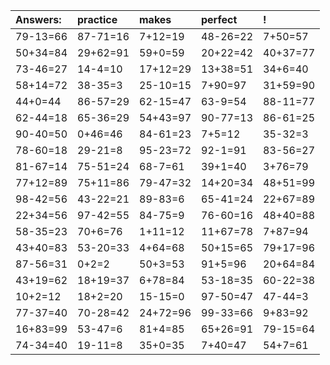 | Answers: | practice | makes | perfect | ! |
| :--- | :--- | :--- | :--- | :--- |
| 79-13=66 | 87-71=16 | 7+12=19 | 48-26=22 | 7+50=57 | 
| 50+34=84 | 29+62=91 | 59+0=59 | 20+22=42 | 40+37=77 | 
| 73-46=27 | 14-4=10 | 17+12=29 | 13+38=51 | 34+6=40 | 
| 58+14=72 | 38-35=3 | 25-10=15 | 7+90=97 | 31+59=90 | 
| 44+0=44 | 86-57=29 | 62-15=47 | 63-9=54 | 88-11=77 | 
| 62-44=18 | 65-36=29 | 54+43=97 | 90-77=13 | 86-61=25 | 
| 90-40=50 | 0+46=46 | 84-61=23 | 7+5=12 | 35-32=3 | 
| 78-60=18 | 29-21=8 | 95-23=72 | 92-1=91 | 83-56=27 | 
| 81-67=14 | 75-51=24 | 68-7=61 | 39+1=40 | 3+76=79 | 
| 77+12=89 | 75+11=86 | 79-47=32 | 14+20=34 | 48+51=99 | 
| 98-42=56 | 43-22=21 | 89-83=6 | 65-41=24 | 22+67=89 | 
| 22+34=56 | 97-42=55 | 84-75=9 | 76-60=16 | 48+40=88 | 
| 58-35=23 | 70+6=76 | 1+11=12 | 11+67=78 | 7+87=94 | 
| 43+40=83 | 53-20=33 | 4+64=68 | 50+15=65 | 79+17=96 | 
| 87-56=31 | 0+2=2 | 50+3=53 | 91+5=96 | 20+64=84 | 
| 43+19=62 | 18+19=37 | 6+78=84 | 53-18=35 | 60-22=38 | 
| 10+2=12 | 18+2=20 | 15-15=0 | 97-50=47 | 47-44=3 | 
| 77-37=40 | 70-28=42 | 24+72=96 | 99-33=66 | 9+83=92 | 
| 16+83=99 | 53-47=6 | 81+4=85 | 65+26=91 | 79-15=64 | 
| 74-34=40 | 19-11=8 | 35+0=35 | 7+40=47 | 54+7=61 | 
